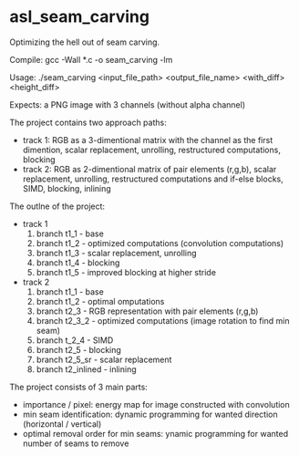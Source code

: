 # asl_seam_carving

Optimizing the hell out of seam carving.

Compile: gcc -Wall \*.c -o seam_carving -lm

Usage: ./seam_carving \<input_file_path\> \<output_file_name\> \<with_diff\> \<height_diff\>

Expects: a PNG image with 3 channels (without alpha channel)

The project contains two approach paths: 

* track 1: RGB as a 3-dimentional matrix with the channel as the first dimention, scalar replacement, unrolling, restructured computations, blocking
* track 2: RGB as 2-dimentional matrix of pair elements (r,g,b), scalar replacement, unrolling, restructured computations and if-else blocks, SIMD, blocking, inlining

The outlne of the project:

* track 1
	1. branch t1_1 - base
	2. branch t1_2 - optimized computations (convolution computations)
	3. branch t1_3 - scalar replacement, unrolling
	4. branch t1_4 - blocking
	5. branch t1_5 - improved blocking at higher stride
* track 2
	1. branch t1_1 - base
	2. branch t1_2 - optimal omputations
	3. branch t2_3 - RGB representation with pair elements (r,g,b)
	4. branch t2_3_2 - optimized computations (image rotation to find min seam)
	5. branch t_2_4 - SIMD
	6. branch t2_5 - blocking
	7. branch t2_5_sr - scalar replacement
	8. branch t2_inlined - inlining

The project consists of 3 main parts:

* importance / pixel: energy map for image constructed with convolution
* min seam identification: dynamic programming for wanted direction (horizontal / vertical)
* optimal removal order for min seams: ynamic programming for wanted number of seams to remove